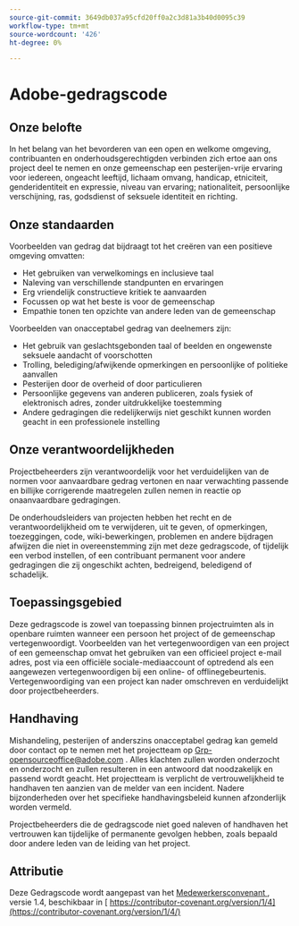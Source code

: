 ```yaml
---
source-git-commit: 3649db037a95cfd20ff0a2c3d81a3b40d0095c39
workflow-type: tm+mt
source-wordcount: '426'
ht-degree: 0%

---
```

# Adobe-gedragscode

## Onze belofte

In het belang van het bevorderen van een open en welkome omgeving,
contribuanten en onderhoudsgerechtigden verbinden zich ertoe aan ons project deel te nemen en
onze gemeenschap een pesterijen-vrije ervaring voor iedereen, ongeacht leeftijd, lichaam
omvang, handicap, etniciteit, genderidentiteit en expressie, niveau van ervaring;
nationaliteit, persoonlijke verschijning, ras, godsdienst of seksuele identiteit en
richting.

## Onze standaarden

Voorbeelden van gedrag dat bijdraagt tot het creëren van een positieve omgeving
omvatten:

* Het gebruiken van verwelkomings en inclusieve taal
* Naleving van verschillende standpunten en ervaringen
* Erg vriendelijk constructieve kritiek te aanvaarden
* Focussen op wat het beste is voor de gemeenschap
* Empathie tonen ten opzichte van andere leden van de gemeenschap

Voorbeelden van onacceptabel gedrag van deelnemers zijn:

* Het gebruik van geslachtsgebonden taal of beelden en ongewenste seksuele aandacht of
voorschotten
* Trolling, belediging/afwijkende opmerkingen en persoonlijke of politieke aanvallen
* Pesterijen door de overheid of door particulieren
* Persoonlijke gegevens van anderen publiceren, zoals fysiek of elektronisch
adres, zonder uitdrukkelijke toestemming
* Andere gedragingen die redelijkerwijs niet geschikt kunnen worden geacht in een
professionele instelling

## Onze verantwoordelijkheden

Projectbeheerders zijn verantwoordelijk voor het verduidelijken van de normen voor aanvaardbare
gedrag vertonen en naar verwachting passende en billijke corrigerende maatregelen zullen nemen in
reactie op onaanvaardbare gedragingen.

De onderhoudsleiders van projecten hebben het recht en de verantwoordelijkheid om te verwijderen, uit te geven, of
opmerkingen, toezeggingen, code, wiki-bewerkingen, problemen en andere bijdragen afwijzen
die niet in overeenstemming zijn met deze gedragscode, of tijdelijk een verbod instellen, of
een contribuant permanent voor andere gedragingen die zij ongeschikt achten,
bedreigend, beledigend of schadelijk.

## Toepassingsgebied

Deze gedragscode is zowel van toepassing binnen projectruimten als in openbare ruimten
wanneer een persoon het project of de gemeenschap vertegenwoordigt. Voorbeelden van
het vertegenwoordigen van een project of een gemeenschap omvat het gebruiken van een officieel project e-mail
adres, post via een officiële sociale-mediaaccount of optredend als een aangewezen
vertegenwoordigen bij een online- of offlinegebeurtenis. Vertegenwoordiging van een project kan
nader omschreven en verduidelijkt door projectbeheerders.

## Handhaving

Mishandeling, pesterijen of anderszins onacceptabel gedrag kan
gemeld door contact op te nemen met het projectteam op <Grp-opensourceoffice@adobe.com> . Alles
klachten zullen worden onderzocht en onderzocht en zullen resulteren in een antwoord dat
noodzakelijk en passend wordt geacht. Het projectteam is
verplicht de vertrouwelijkheid te handhaven ten aanzien van de melder van een incident.
Nadere bijzonderheden over het specifieke handhavingsbeleid kunnen afzonderlijk worden vermeld.

Projectbeheerders die de gedragscode niet goed naleven of handhaven
het vertrouwen kan tijdelijke of permanente gevolgen hebben, zoals bepaald door andere
leden van de leiding van het project.

## Attributie

Deze Gedragscode wordt aangepast van het [ Medewerkersconvenant ](https://contributor-covenant.org), versie 1.4,
beschikbaar in [ https://contributor-covenant.org/version/1/4](https://contributor-covenant.org/version/1/4/)

